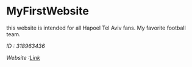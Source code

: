 # MyFirstWebsite

this website is intended for all Hapoel Tel Aviv fans. My favorite football team. 

*ID : 318963436*


*Website :[Link](https://yuvalgorodissky.github.io/318963436/)*




